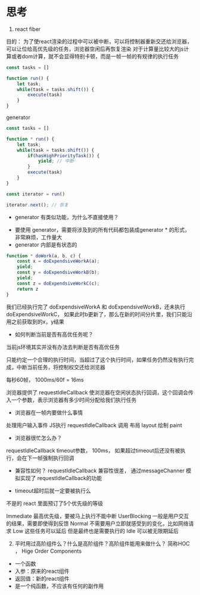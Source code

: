 # 思考

1. react fiber

目的： 为了使react渲染的过程中可以被中断，可以将控制器重新交还给浏览器，可以让位给高优先级的任务，浏览器空闲后再恢复渲染
对于计算量比较大的js计算或者dom计算，就不会显得特别卡顿，而是一帧一帧的有规律的执行任务


``` js
const tasks = []

function run() {
    let task;
    while(task = tasks.shift()) {
        execute(task)
    }
}
```

generator

```js
const tasks = []

function * run() {
    let task;
    while(task = tasks.shift()) {
        if(hasHighPriorityTask()) {
            yield; // 中断
        }
        execute(task)
    }
}

const iterator = run()

iterator.next(); // 恢复

```

- generator 有类似功能，为什么不直接使用？

* 要使用 generator，需要将涉及到的所有代码都包装成generator * 的形式，非常麻烦，工作量大
* generator 内部是有状态的


```js 
function * doWork(a, b, c) {
    const x = doExpendsiveWorkA(a);
    yield;
    const y = doExpendsiveWorkB(b);
    yield;
    const z = doExpendsiveWorkC(c);
    return z
}
```

我们已经执行完了 doExpendsiveWorkA 和 doExpendsiveWorkB，还未执行 doExpendsiveWorkC，
如果此时b更新了，那么在新的时间分片里，我们只能沿用之前获取到的x，y结果

- 如何判断当前是否有高优任务呢？

当前js环境其实并没有办法去判断是否有高优任务

只能约定一个合理的执行时间，当超过了这个执行时间，如果任务仍然没有执行完成，中断当前任务，将控制权交还给浏览器

每秒60帧， 1000ms/60f = 16ms

浏览器提供了 requestIdleCallback 使浏览器在空闲状态执行回调，这个回调会传入一个参数，表示浏览器有多少时间分配给我们执行任务

* 浏览器在一帧内要做什么事情

处理用户输入事件
JS执行
requestIdleCallback 调用
布局 layout
绘制 paint

* 浏览器很忙怎么办？

requestIdleCallback timeout参数， 100ms，
如果超过timeout后还没有被执行，会在下一帧强制执行回调

* 兼容性如何？
requestIdleCallback 兼容性很差， 通过messageChanner 模拟实现了 requestIdleCallback的功能


* timeout超时后就一定要被执行么

不是的 react 里面预订了5个优先级的等级

Immediate 最高优先级，要被马上执行不能中断
UserBlocking 一般是用户交互的结果，需要即使得到反馈
Normal 不需要用户立即就感受到的变化，比如网络请求
Low 这些任务可以延后 但是最终也是需要执行的
Idle 可以被无限期延后


2. 平时用过高阶组件么？什么是高阶组件？高阶组件能用来做什么？
简称HOC ， Hige Order Components

- 一个函数
- 入参：原来的react组件
- 返回值：新的react组件
- 是一个纯函数，不应该有任何的副作用




































